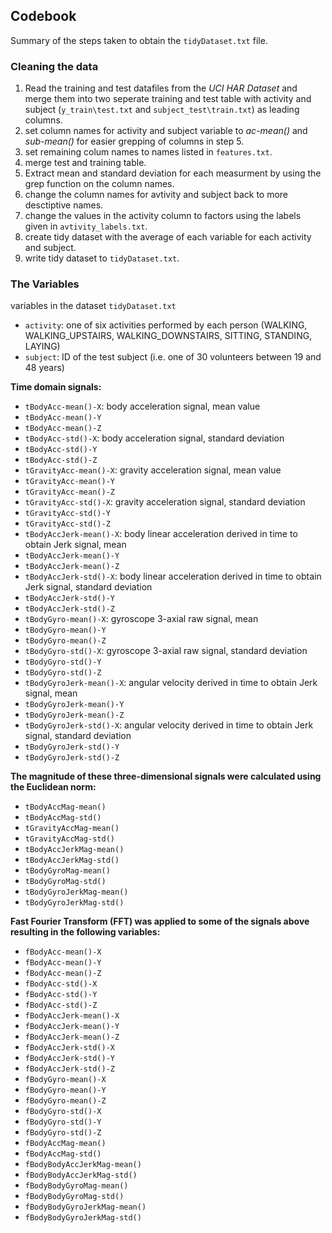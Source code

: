 
## Codebook 
 
 Summary of the steps taken to obtain the `tidyDataset.txt` file.

### Cleaning the data

1. Read the training and test datafiles from the *UCI HAR Dataset* and merge them into two seperate training and test table with activity and subject (`y_train\test.txt` and `subject_test\train.txt`) as leading columns.
2. set column names for activity and subject variable to *ac-mean()* and *sub-mean()* for easier grepping of columns in step 5.
3. set remaining colum names to names listed in `features.txt`.
4. merge test and training table.
5. Extract mean and standard deviation for each measurment by using the grep function on the column names.
6. change the column names for avtivity and subject back to more desctiptive names.
7. change the values in the activity column to factors using the labels given in `avtivity_labels.txt`.
8. create tidy dataset with the average of each variable for each activity and subject.
9. write tidy dataset to `tidyDataset.txt`.

### The Variables

variables in the dataset `tidyDataset.txt`

* `activity`: one of six activities performed by each person (WALKING, WALKING\_UPSTAIRS, WALKING\_DOWNSTAIRS, SITTING, STANDING, LAYING)                  
* `subject`: ID of the test subject (i.e. one of 30 volunteers between 19 and 48 years)    

**Time domain signals:**   

* `tBodyAcc-mean()-X`: body acceleration signal, mean value         
* `tBodyAcc-mean()-Y`           
* `tBodyAcc-mean()-Z`          
* `tBodyAcc-std()-X`: body acceleration signal, standard deviation            
* `tBodyAcc-std()-Y`            
* `tBodyAcc-std()-Z`            
* `tGravityAcc-mean()-X`: gravity acceleration signal, mean value        
* `tGravityAcc-mean()-Y`       
* `tGravityAcc-mean()-Z`        
* `tGravityAcc-std()-X`: gravity acceleration signal, standard deviation        
* `tGravityAcc-std()-Y`         
* `tGravityAcc-std()-Z`         
* `tBodyAccJerk-mean()-X`: body linear acceleration derived in time to obtain Jerk signal, mean       
* `tBodyAccJerk-mean()-Y`       
* `tBodyAccJerk-mean()-Z`       
* `tBodyAccJerk-std()-X`: body linear acceleration derived in time to obtain Jerk signal, standard deviation      
* `tBodyAccJerk-std()-Y`        
* `tBodyAccJerk-std()-Z`        
* `tBodyGyro-mean()-X`: gyroscope 3-axial raw signal, mean          
* `tBodyGyro-mean()-Y`          
* `tBodyGyro-mean()-Z`          
* `tBodyGyro-std()-X`: gyroscope 3-axial raw signal, standard deviation           
* `tBodyGyro-std()-Y`          
* `tBodyGyro-std()-Z`           
* `tBodyGyroJerk-mean()-X`: angular velocity derived in time to obtain Jerk signal, mean      
* `tBodyGyroJerk-mean()-Y`      
* `tBodyGyroJerk-mean()-Z`      
* `tBodyGyroJerk-std()-X`: angular velocity derived in time to obtain Jerk signal, standard deviation       
* `tBodyGyroJerk-std()-Y`       
* `tBodyGyroJerk-std()-Z`  

**The magnitude of these three-dimensional signals were calculated using the Euclidean norm:**   

* `tBodyAccMag-mean()`          
* `tBodyAccMag-std()`           
* `tGravityAccMag-mean()`       
* `tGravityAccMag-std()`        
* `tBodyAccJerkMag-mean()`      
* `tBodyAccJerkMag-std()`       
* `tBodyGyroMag-mean()`         
* `tBodyGyroMag-std()`         
* `tBodyGyroJerkMag-mean()`     
* `tBodyGyroJerkMag-std()`  

**Fast Fourier Transform (FFT) was applied to some of the signals above resulting in the following variables:**     

* `fBodyAcc-mean()-X`           
* `fBodyAcc-mean()-Y`           
* `fBodyAcc-mean()-Z`          
* `fBodyAcc-std()-X`            
* `fBodyAcc-std()-Y`            
* `fBodyAcc-std()-Z`            
* `fBodyAccJerk-mean()-X`       
* `fBodyAccJerk-mean()-Y`      
* `fBodyAccJerk-mean()-Z`       
* `fBodyAccJerk-std()-X`        
* `fBodyAccJerk-std()-Y`        
* `fBodyAccJerk-std()-Z`        
* `fBodyGyro-mean()-X`          
* `fBodyGyro-mean()-Y`          
* `fBodyGyro-mean()-Z`          
* `fBodyGyro-std()-X`           
* `fBodyGyro-std()-Y`           
* `fBodyGyro-std()-Z`          
* `fBodyAccMag-mean()`          
* `fBodyAccMag-std()`           
* `fBodyBodyAccJerkMag-mean()`  
* `fBodyBodyAccJerkMag-std()`   
* `fBodyBodyGyroMag-mean()`    
* `fBodyBodyGyroMag-std()`      
* `fBodyBodyGyroJerkMag-mean()` 
* `fBodyBodyGyroJerkMag-std()` 